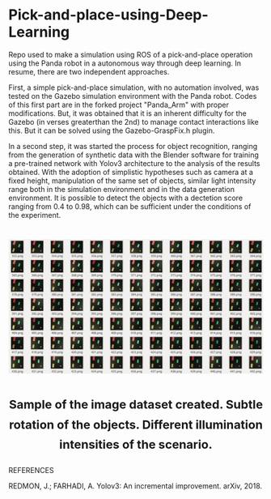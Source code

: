 # Pick-and-place-using-Deep-Learning
Repo used to make a simulation using ROS of a pick-and-place operation using the Panda robot in a autonomous way through deep learning. In resume, there are two independent approaches.

First, a simple pick-and-place simulation, with no automation involved, was tested on the Gazebo simulation environment with the Panda robot. Codes of this first part are in the forked project "Panda_Arm" with proper modifications. But, it was obtained that it is an inherent difficulty for the Gazebo (in verses greaterthan the 2nd) to manage contact interactions like this. But it can be solved using  the  Gazebo-GraspFix.h  plugin.   

In  a  second  step,  it was  started  the  process  for  object recognition, ranging from the generation of synthetic data with the Blender software for training a pre-trained network with Yolov3 architecture to the analysis of the results obtained.  With the adoption of simplistic hypotheses such as camera at a fixed height, manipulation of the same set of objects, similar light intensity range both in the simulation environment and in the data generation environment. It is possible to detect the objects with a dectetion score ranging from 0.4 to 0.98, which can be sufficient under the conditions of the experiment.

<h1 align="center">
	<img width="800" src="2.%20Object_recognition/Images/bancodefotos.png" alt="Awesome">
  <p align="center">
	<sub>Sample of the image dataset created. Subtle rotation of the objects. Different illumination intensities of the scenario.</sub>
  </p>
</h1>  
REFERENCES

REDMON, J.; FARHADI, A. Yolov3: An incremental improvement. arXiv, 2018.
